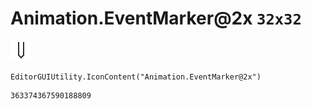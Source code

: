 # Animation.EventMarker@2x `32x32`
<img src="/img/Animation.EventMarker@2x.png" width=32 height=32>

``` CSharp
EditorGUIUtility.IconContent("Animation.EventMarker@2x")
```
```
363374367590188809
```
